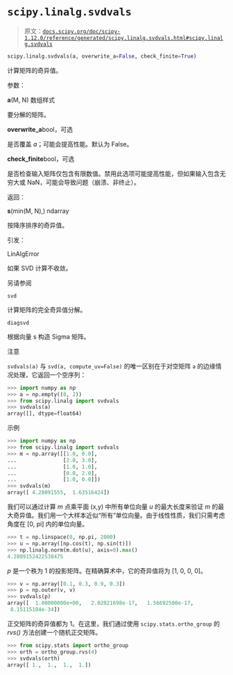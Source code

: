 # `scipy.linalg.svdvals`

> 原文：[`docs.scipy.org/doc/scipy-1.12.0/reference/generated/scipy.linalg.svdvals.html#scipy.linalg.svdvals`](https://docs.scipy.org/doc/scipy-1.12.0/reference/generated/scipy.linalg.svdvals.html#scipy.linalg.svdvals)

```py
scipy.linalg.svdvals(a, overwrite_a=False, check_finite=True)
```

计算矩阵的奇异值。

参数：

**a**(M, N) 数组样式

要分解的矩阵。

**overwrite_a**bool，可选

是否覆盖 *a*；可能会提高性能。默认为 False。

**check_finite**bool，可选

是否检查输入矩阵仅包含有限数值。禁用此选项可能提高性能，但如果输入包含无穷大或 NaN，可能会导致问题（崩溃、非终止）。

返回：

**s**(min(M, N),) ndarray

按降序排序的奇异值。

引发：

LinAlgError

如果 SVD 计算不收敛。

另请参阅

`svd`

计算矩阵的完全奇异值分解。

`diagsvd`

根据向量 s 构造 Sigma 矩阵。

注意

`svdvals(a)` 与 `svd(a, compute_uv=False)` 的唯一区别在于对空矩阵 `a` 的边缘情况处理，它返回一个空序列：

```py
>>> import numpy as np
>>> a = np.empty((0, 2))
>>> from scipy.linalg import svdvals
>>> svdvals(a)
array([], dtype=float64) 
```

示例

```py
>>> import numpy as np
>>> from scipy.linalg import svdvals
>>> m = np.array([[1.0, 0.0],
...               [2.0, 3.0],
...               [1.0, 1.0],
...               [0.0, 2.0],
...               [1.0, 0.0]])
>>> svdvals(m)
array([ 4.28091555,  1.63516424]) 
```

我们可以通过计算 *m* 点乘平面 (x,y) 中所有单位向量 *u* 的最大长度来验证 *m* 的最大奇异值。我们用一个大样本近似“所有”单位向量。由于线性性质，我们只需考虑角度在 [0, pi] 内的单位向量。

```py
>>> t = np.linspace(0, np.pi, 2000)
>>> u = np.array([np.cos(t), np.sin(t)])
>>> np.linalg.norm(m.dot(u), axis=0).max()
4.2809152422538475 
```

*p* 是一个秩为 1 的投影矩阵。在精确算术中，它的奇异值将为 [1, 0, 0, 0]。

```py
>>> v = np.array([0.1, 0.3, 0.9, 0.3])
>>> p = np.outer(v, v)
>>> svdvals(p)
array([  1.00000000e+00,   2.02021698e-17,   1.56692500e-17,
 8.15115104e-34]) 
```

正交矩阵的奇异值都为 1。在这里，我们通过使用 `scipy.stats.ortho_group` 的 *rvs()* 方法创建一个随机正交矩阵。

```py
>>> from scipy.stats import ortho_group
>>> orth = ortho_group.rvs(4)
>>> svdvals(orth)
array([ 1.,  1.,  1.,  1.]) 
```

